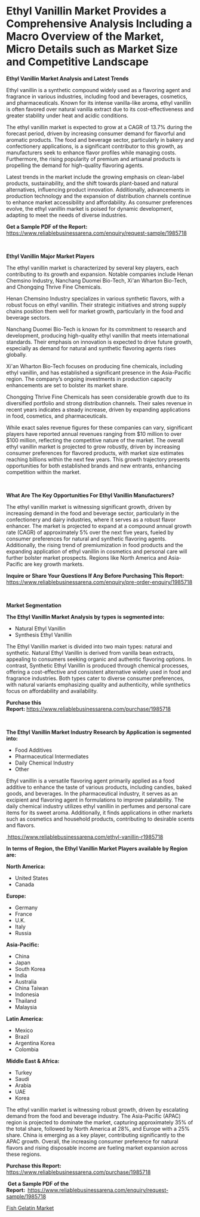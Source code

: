 <p><h1>Ethyl Vanillin Market Provides a Comprehensive Analysis Including a Macro Overview of the Market, Micro Details such as Market Size and Competitive Landscape</h1></p><p><strong>Ethyl Vanillin Market Analysis and Latest Trends</strong></p>
<p><p>Ethyl vanillin is a synthetic compound widely used as a flavoring agent and fragrance in various industries, including food and beverages, cosmetics, and pharmaceuticals. Known for its intense vanilla-like aroma, ethyl vanillin is often favored over natural vanilla extract due to its cost-effectiveness and greater stability under heat and acidic conditions. </p><p>The ethyl vanillin market is expected to grow at a CAGR of 13.7% during the forecast period, driven by increasing consumer demand for flavorful and aromatic products. The food and beverage sector, particularly in bakery and confectionery applications, is a significant contributor to this growth, as manufacturers seek to enhance flavor profiles while managing costs. Furthermore, the rising popularity of premium and artisanal products is propelling the demand for high-quality flavoring agents.</p><p>Latest trends in the market include the growing emphasis on clean-label products, sustainability, and the shift towards plant-based and natural alternatives, influencing product innovation. Additionally, advancements in production technology and the expansion of distribution channels continue to enhance market accessibility and affordability. As consumer preferences evolve, the ethyl vanillin market is poised for dynamic development, adapting to meet the needs of diverse industries.</p></p>
<p><strong>Get a Sample PDF of the Report:&nbsp;</strong> <a href="https://www.reliablebusinessarena.com/enquiry/request-sample/1985718?utm_campaign=2635&utm_medium=2&utm_source=Github&utm_content=ia&utm_term=01042025&utm_id=ethyl-vanillin">https://www.reliablebusinessarena.com/enquiry/request-sample/1985718</a></p>
<p>&nbsp;</p>
<p><strong>Ethyl Vanillin Major Market Players</strong></p>
<p><p>The ethyl vanillin market is characterized by several key players, each contributing to its growth and expansion. Notable companies include Henan Chemsino Industry, Nanchang Duomei Bio-Tech, Xi'an Wharton Bio-Tech, and Chongqing Thrive Fine Chemicals. </p><p>Henan Chemsino Industry specializes in various synthetic flavors, with a robust focus on ethyl vanillin. Their strategic initiatives and strong supply chains position them well for market growth, particularly in the food and beverage sectors. </p><p>Nanchang Duomei Bio-Tech is known for its commitment to research and development, producing high-quality ethyl vanillin that meets international standards. Their emphasis on innovation is expected to drive future growth, especially as demand for natural and synthetic flavoring agents rises globally.</p><p>Xi'an Wharton Bio-Tech focuses on producing fine chemicals, including ethyl vanillin, and has established a significant presence in the Asia-Pacific region. The company’s ongoing investments in production capacity enhancements are set to bolster its market share.</p><p>Chongqing Thrive Fine Chemicals has seen considerable growth due to its diversified portfolio and strong distribution channels. Their sales revenue in recent years indicates a steady increase, driven by expanding applications in food, cosmetics, and pharmaceuticals.</p><p>While exact sales revenue figures for these companies can vary, significant players have reported annual revenues ranging from $10 million to over $100 million, reflecting the competitive nature of the market. The overall ethyl vanillin market is projected to grow robustly, driven by increasing consumer preferences for flavored products, with market size estimates reaching billions within the next few years. This growth trajectory presents opportunities for both established brands and new entrants, enhancing competition within the market.</p></p>
<p>&nbsp;</p>
<p><strong>What Are The Key Opportunities For Ethyl Vanillin Manufacturers?</strong></p>
<p><p>The ethyl vanillin market is witnessing significant growth, driven by increasing demand in the food and beverage sector, particularly in the confectionery and dairy industries, where it serves as a robust flavor enhancer. The market is projected to expand at a compound annual growth rate (CAGR) of approximately 5% over the next five years, fueled by consumer preferences for natural and synthetic flavoring agents. Additionally, the rising trend of premiumization in food products and the expanding application of ethyl vanillin in cosmetics and personal care will further bolster market prospects. Regions like North America and Asia-Pacific are key growth markets.</p></p>
<p><strong>Inquire or Share Your Questions If Any Before Purchasing This Report:</strong> <a href="https://www.reliablebusinessarena.com/enquiry/pre-order-enquiry/1985718?utm_campaign=2635&utm_medium=2&utm_source=Github&utm_content=ia&utm_term=01042025&utm_id=ethyl-vanillin">https://www.reliablebusinessarena.com/enquiry/pre-order-enquiry/1985718</a></p>
<p>&nbsp;</p>
<p><strong>Market Segmentation</strong></p>
<p><strong>The Ethyl Vanillin Market Analysis by types is segmented into:</strong></p>
<p><ul><li>Natural Ethyl Vanillin</li><li>Synthesis Ethyl Vanillin</li></ul></p>
<p><p>The Ethyl Vanillin market is divided into two main types: natural and synthetic. Natural Ethyl Vanillin is derived from vanilla bean extracts, appealing to consumers seeking organic and authentic flavoring options. In contrast, Synthetic Ethyl Vanillin is produced through chemical processes, offering a cost-effective and consistent alternative widely used in food and fragrance industries. Both types cater to diverse consumer preferences, with natural variants emphasizing quality and authenticity, while synthetics focus on affordability and availability.</p></p>
<p><strong>Purchase this Report:&nbsp;</strong><a href="https://www.reliablebusinessarena.com/purchase/1985718?utm_campaign=2635&utm_medium=2&utm_source=Github&utm_content=ia&utm_term=01042025&utm_id=ethyl-vanillin">https://www.reliablebusinessarena.com/purchase/1985718</a></p>
<p>&nbsp;</p>
<p><strong>The Ethyl Vanillin Market Industry Research by Application is segmented into:</strong></p>
<p><ul><li>Food Additives</li><li>Pharmaceutical Intermediates</li><li>Daily Chemical Industry</li><li>Other</li></ul></p>
<p><p>Ethyl vanillin is a versatile flavoring agent primarily applied as a food additive to enhance the taste of various products, including candies, baked goods, and beverages. In the pharmaceutical industry, it serves as an excipient and flavoring agent in formulations to improve palatability. The daily chemical industry utilizes ethyl vanillin in perfumes and personal care items for its sweet aroma. Additionally, it finds applications in other markets such as cosmetics and household products, contributing to desirable scents and flavors.</p></p>
<p><a href="https://www.reliablebusinessarena.com/ethyl-vanillin-r1985718?utm_campaign=2635&utm_medium=2&utm_source=Github&utm_content=ia&utm_term=01042025&utm_id=ethyl-vanillin">&nbsp;https://www.reliablebusinessarena.com/ethyl-vanillin-r1985718</a></p>
<p><strong>In terms of Region, the Ethyl Vanillin Market Players available by Region are:</strong></p>
<p>
    <p> <strong> North America: </strong>
        <ul>
            <li>United States</li>
            <li>Canada</li>
        </ul>
        </p> 
    <p> <strong> Europe: </strong>
        <ul>
            <li>Germany</li>
            <li>France</li>
            <li>U.K.</li>
            <li>Italy</li>
            <li>Russia</li>
        </ul>
        </p> 
    <p> <strong> Asia-Pacific: </strong>
        <ul>
            <li>China</li>
            <li>Japan</li>
            <li>South Korea</li>
            <li>India</li>
            <li>Australia</li>
            <li>China Taiwan</li>
            <li>Indonesia</li>
            <li>Thailand</li>
            <li>Malaysia</li>
        </ul>
        </p> 
    <p> <strong> Latin America: </strong>
        <ul>
            <li>Mexico</li>
            <li>Brazil</li>
            <li>Argentina Korea</li>
            <li>Colombia</li>
        </ul>
        </p> 
    <p> <strong> Middle East & Africa: </strong>
        <ul>
            <li>Turkey</li>
            <li>Saudi</li>
            <li>Arabia</li>
            <li>UAE</li>
            <li>Korea</li>
        </ul>
    </p>
    </p>
<p><p>The ethyl vanillin market is witnessing robust growth, driven by escalating demand from the food and beverage industry. The Asia-Pacific (APAC) region is projected to dominate the market, capturing approximately 35% of the total share, followed by North America at 28%, and Europe with a 25% share. China is emerging as a key player, contributing significantly to the APAC growth. Overall, the increasing consumer preference for natural flavors and rising disposable income are fueling market expansion across these regions.</p></p>
<p><strong>Purchase this Report: </strong><a href="https://www.reliablebusinessarena.com/purchase/1985718?utm_campaign=2635&utm_medium=2&utm_source=Github&utm_content=ia&utm_term=01042025&utm_id=ethyl-vanillin">https://www.reliablebusinessarena.com/purchase/1985718</a></p>
<p>&nbsp;<strong>Get a Sample PDF of the Report:&nbsp;&nbsp;</strong><a href="https://www.reliablebusinessarena.com/enquiry/request-sample/1985718?utm_campaign=2635&utm_medium=2&utm_source=Github&utm_content=ia&utm_term=01042025&utm_id=ethyl-vanillin">https://www.reliablebusinessarena.com/enquiry/request-sample/1985718</a></p>
<p><strong></strong></p>
<p><p><a href="https://github.com/lizamflotow/Market-Research-Report-List-1/blob/main/fish-gelatin-market.md?utm_campaign=2635&utm_medium=2&utm_source=Github&utm_content=ia&utm_term=01042025&utm_id=ethyl-vanillin">Fish Gelatin Market</a></p></p>